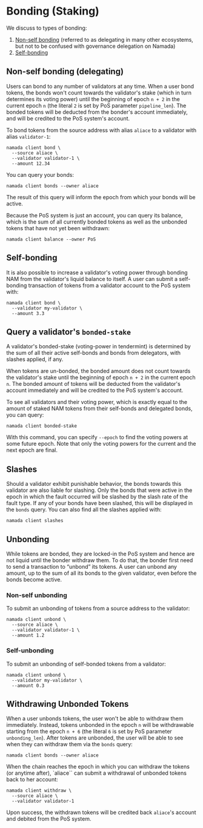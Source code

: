 # Bonding (Staking)

We discuss to types of bonding: 
1. [Non-self bonding](#non-self-bonding-delegating) (referred to as delegating in many other ecosystems, but not to be confused with governance delegation on Namada)
2. [Self-bonding](#self-bonding)

## Non-self bonding (delegating)

Users can bond to any number of validators at any time. When a user bond tokens, the bonds won't count towards the validator's stake (which in turn determines its voting power) until the beginning of epoch `n + 2` in the current epoch `n` (the literal `2` is set by PoS parameter `pipeline_len`). The bonded tokens will be deducted from the bonder's account immediately, and will be credited to the PoS system's account.

To bond tokens from the source address with alias `aliace` to a validator with alias `validator-1`:

```shell
namada client bond \
  --source aliace \
  --validator validator-1 \
  --amount 12.34
```

You can query your bonds:

```shell
namada client bonds --owner aliace
```

The result of this query will inform the epoch from which your bonds will be active.

Because the PoS system is just an account, you can query its balance, which is the sum of all currently bonded tokens as well as the unbonded tokens that have not yet been withdrawn:

```shell
namada client balance --owner PoS
```

## Self-bonding

It is also possible to increase a validator's voting power through bonding NAM from the validator's liquid balance to itself. A user can submit a self-bonding transaction of tokens from a validator account to the PoS system with:

```shell
namada client bond \
  --validator my-validator \
  --amount 3.3
```

## Query a validator's `bonded-stake`

A validator's bonded-stake (voting-power in tendermint) is determined by the sum of all their active self-bonds and bonds from delegators, with slashes applied, if any.

When tokens are un-bonded, the bonded amount does not count towards the validator's stake until the beginning of epoch `n + 2` in the current epoch `n`. The bonded amount of tokens will be deducted from the validator's account immediately and will be credited to the PoS system's account.

To see all validators and their voting power, which is exactly equal to the amount of staked NAM tokens from their self-bonds and delegated bonds, you can query:

```shell
namada client bonded-stake
```

With this command, you can specify `--epoch` to find the voting powers at some future epoch. Note that only the voting powers for the current and the next epoch are final.

## Slashes

Should a validator exhibit punishable behavior, the bonds towards this validator are also liable for slashing. Only the bonds that were active in the epoch in which the fault occurred will be slashed by the slash rate of the fault type. If any of your bonds have been slashed, this will be displayed in the `bonds` query. You can also find all the slashes applied with:

```shell
namada client slashes
```

## Unbonding

While tokens are bonded, they are locked-in the PoS system and hence are not liquid until the bonder withdraw them. To do that, the bonder first need to send a transaction to “unbond” its tokens. A user can unbond any amount, up to the sum of all its bonds to the given validator, even before the bonds become active.

### Non-self unbonding
To submit an unbonding of tokens from a source address to the validator:

```shell
namada client unbond \
  --source aliace \
  --validator validator-1 \
  --amount 1.2
```

### Self-unbonding

To submit an unbonding of self-bonded tokens from a validator:

```shell
namada client unbond \
  --validator my-validator \
  --amount 0.3
```

## Withdrawing Unbonded Tokens
When a user unbonds tokens, the user won't be able to withdraw them immediately. Instead, tokens unbonded in the epoch `n` will be withdrawable starting from the epoch `n + 6` (the literal `6` is set by PoS parameter `unbonding_len`). After tokens are unbonded, the user will be able to see when they can withdraw them via the `bonds` query:

```shell
namada client bonds --owner aliace
```

When the chain reaches the epoch in which you can withdraw the tokens (or anytime after), `aliace`` can submit a withdrawal of unbonded tokens back to her account:

```shell
namada client withdraw \
  --source aliace \
  --validator validator-1
```

Upon success, the withdrawn tokens will be credited back `aliace`'s account and debited from the PoS system.


